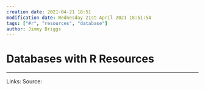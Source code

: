 ```yaml
---
creation date: 2021-04-21 18:51
modification date: Wednesday 21st April 2021 18:51:54
tags: ["#r", "resources", "database"]
author: Jimmy Briggs
---
```


# Databases with R Resources

***
Links: 
Source:

